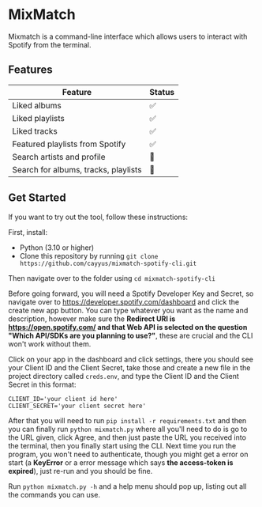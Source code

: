 # MixMatch
Mixmatch is a command-line interface which allows users to interact with Spotify from the terminal. <br>

## Features
| Feature  | Status |
| ------------- | ------------- |
| Liked albums  |✅|
| Liked playlists  |✅|
| Liked tracks     |✅|
| Featured playlists from Spotify |✅|
| Search artists and profile |🚧|
| Search for albums, tracks, playlists |🚧|

## Get Started
If you want to try out the tool, follow these instructions:

First, install:
- Python (3.10 or higher)
- Clone this repository by running `git clone https://github.com/cayyus/mixmatch-spotify-cli.git`

Then navigate over to the folder using `cd mixmatch-spotify-cli`

Before going forward, you will need a Spotify Developer Key and Secret, so navigate over to https://developer.spotify.com/dashboard and click the create new app button. You can type whatever you want as the name and description, however make sure the **Redirect URI is https://open.spotify.com/ and that Web API is selected on the question "Which API/SDKs are you planning to use?"**, these are crucial and the CLI won't work without them. 

Click on your app in the dashboard and click settings, there you should see your Client ID and the Client Secret, take those and create a new file in the project directory called `creds.env`, and type the Client ID and the Client Secret in this format:
```
CLIENT_ID='your client id here'
CLIENT_SECRET='your client secret here'
```

After that you will need to run `pip install -r requirements.txt` and then you can finally run `python mixmatch.py` where all you'll need to do is go to the  URL given, click Agree, and then just paste the URL you received into the terminal, then you finally start using the CLI. Next time you run the program, you won't need to authenticate, though you might get a error on start (a **KeyError** or a error message which says **the access-token is expired**), just re-run and you should be fine. 

Run `python mixmatch.py -h` and a help menu should pop up, listing out all the commands you can use.

